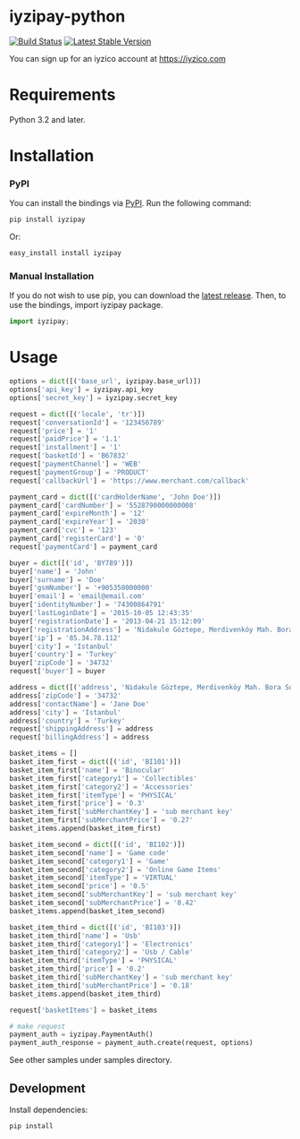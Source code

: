 # iyzipay-python

[![Build Status](https://travis-ci.org/iyzico/iyzipay-python.svg?branch=master)](https://travis-ci.org/iyzico/iyzipay-python)
[![Latest Stable Version](https://poser.pugx.org/iyzico/iyzipay-python/version)](https://packagist.org/packages/iyzico/iyzipay-python)

You can sign up for an iyzico account at https://iyzico.com

# Requirements

Python 3.2 and later.

# Installation

### PyPI

You can install the bindings via [PyPI](https://pypi.python.org). Run the following command:

```bash
pip install iyzipay
```

Or:

```bash
easy_install install iyzipay
```

### Manual Installation

If you do not wish to use pip, you can download the [latest release](https://github.com/iyzico/iyzipay-python/releases). Then, to use the bindings, import iyzipay package.

```python
import iyzipay;
```

# Usage

```python
options = dict([('base_url', iyzipay.base_url)])
options['api_key'] = iyzipay.api_key
options['secret_key'] = iyzipay.secret_key

request = dict([('locale', 'tr')])
request['conversationId'] = '123456789'
request['price'] = '1'
request['paidPrice'] = '1.1'
request['installment'] = '1'
request['basketId'] = 'B67832'
request['paymentChannel'] = 'WEB'
request['paymentGroup'] = 'PRODUCT'
request['callbackUrl'] = 'https://www.merchant.com/callback'

payment_card = dict([('cardHolderName', 'John Doe')])
payment_card['cardNumber'] = '5528790000000008'
payment_card['expireMonth'] = '12'
payment_card['expireYear'] = '2030'
payment_card['cvc'] = '123'
payment_card['registerCard'] = '0'
request['paymentCard'] = payment_card

buyer = dict([('id', 'BY789')])
buyer['name'] = 'John'
buyer['surname'] = 'Doe'
buyer['gsmNumber'] = '+905350000000'
buyer['email'] = 'email@email.com'
buyer['identityNumber'] = '74300864791'
buyer['lastLoginDate'] = '2015-10-05 12:43:35'
buyer['registrationDate'] = '2013-04-21 15:12:09'
buyer['registrationAddress'] = 'Nidakule Göztepe, Merdivenköy Mah. Bora Sok. No:1'
buyer['ip'] = '85.34.78.112'
buyer['city'] = 'Istanbul'
buyer['country'] = 'Turkey'
buyer['zipCode'] = '34732'
request['buyer'] = buyer

address = dict([('address', 'Nidakule Göztepe, Merdivenköy Mah. Bora Sok. No:1')])
address['zipCode'] = '34732'
address['contactName'] = 'Jane Doe'
address['city'] = 'Istanbul'
address['country'] = 'Turkey'
request['shippingAddress'] = address
request['billingAddress'] = address

basket_items = []
basket_item_first = dict([('id', 'BI101')])
basket_item_first['name'] = 'Binocular'
basket_item_first['category1'] = 'Collectibles'
basket_item_first['category2'] = 'Accessories'
basket_item_first['itemType'] = 'PHYSICAL'
basket_item_first['price'] = '0.3'
basket_item_first['subMerchantKey'] = 'sub merchant key'
basket_item_first['subMerchantPrice'] = '0.27'
basket_items.append(basket_item_first)

basket_item_second = dict([('id', 'BI102')])
basket_item_second['name'] = 'Game code'
basket_item_second['category1'] = 'Game'
basket_item_second['category2'] = 'Online Game Items'
basket_item_second['itemType'] = 'VIRTUAL'
basket_item_second['price'] = '0.5'
basket_item_second['subMerchantKey'] = 'sub merchant key'
basket_item_second['subMerchantPrice'] = '0.42'
basket_items.append(basket_item_second)

basket_item_third = dict([('id', 'BI103')])
basket_item_third['name'] = 'Usb'
basket_item_third['category1'] = 'Electronics'
basket_item_third['category2'] = 'Usb / Cable'
basket_item_third['itemType'] = 'PHYSICAL'
basket_item_third['price'] = '0.2'
basket_item_third['subMerchantKey'] = 'sub merchant key'
basket_item_third['subMerchantPrice'] = '0.18'
basket_items.append(basket_item_third)

request['basketItems'] = basket_items

# make request
payment_auth = iyzipay.PaymentAuth()
payment_auth_response = payment_auth.create(request, options)
```
See other samples under samples directory.

## Development

Install dependencies:

``` bash
pip install
```